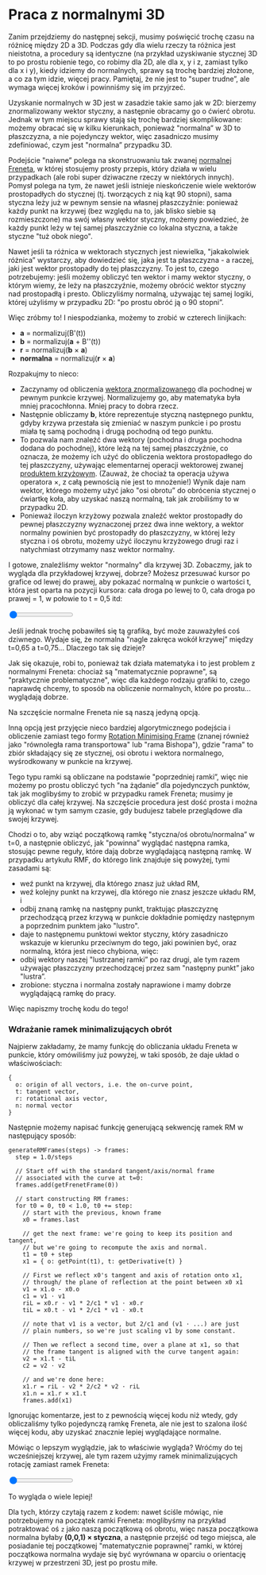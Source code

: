 # Praca z normalnymi 3D

Zanim przejdziemy do następnej sekcji, musimy poświęcić trochę czasu na różnicę między 2D a 3D. Podczas gdy dla wielu rzeczy ta różnica jest nieistotna, a procedury są identyczne (na przykład uzyskiwanie stycznej 3D to po prostu robienie tego, co robimy dla 2D, ale dla x, y i z, zamiast tylko dla x i y), kiedy idziemy do normalnych, sprawy są trochę bardziej złożone, a co za tym idzie, więcej pracy. Pamiętaj, że nie jest to "super trudne”, ale wymaga więcej kroków i powinniśmy się im przyjrzeć.

Uzyskanie normalnych w 3D jest w zasadzie takie samo jak w 2D: bierzemy znormalizowany wektor styczny, a następnie obracamy go o ćwierć obrotu. Jednak w tym miejscu sprawy stają się trochę bardziej skomplikowane: możemy obracać się w kilku kierunkach, ponieważ "normalna” w 3D to płaszczyzna, a nie pojedynczy wektor, więc zasadniczo musimy zdefiniować, czym jest "normalna” przypadku 3D.

Podejście "naiwne” polega na skonstruowaniu tak zwanej [normalnej Freneta](https://en.wikipedia.org/wiki/Frenet%E2%80%93Serret_formulas), w której stosujemy prosty przepis, który działa w wielu przypadkach (ale robi super dziwaczne rzeczy w niektórych innych).
Pomysł polega na tym, że nawet jeśli istnieje nieskończenie wiele wektorów prostopadłych do stycznej (tj. tworzących z nią kąt 90 stopni), sama styczna leży już w pewnym sensie na własnej płaszczyźnie: ponieważ każdy punkt na krzywej (bez względu na to, jak blisko siebie są rozmieszczone) ma swój własny wektor styczny, możemy powiedzieć, że każdy punkt leży w tej samej płaszczyźnie co lokalna styczna, a także styczne "tuż obok niego".

Nawet jeśli ta różnica w wektorach stycznych jest niewielka, "jakakolwiek różnica” wystarczy, aby dowiedzieć się, jaka jest ta płaszczyzna - a raczej, jaki jest wektor prostopadły do tej płaszczyzny. To jest to, czego potrzebujemy: jeśli możemy obliczyć ten wektor i mamy wektor styczny, o którym wiemy, że leży na płaszczyźnie, możemy obrócić wektor styczny nad prostopadłą i presto. Obliczyliśmy normalną, używając tej samej logiki, której użyliśmy w przypadku 2D: "po prostu obróć ją o 90 stopni”.

Więc zróbmy to! I niespodzianka, możemy to zrobić w czterech linijkach:

- **a** = normalizuj(B'(t))
- **b** = normalizuj(**a** + B''(t))
- **r** = normalizuj(**b** × **a**)
- **normalna** = normalizuj(**r** × **a**)

Rozpakujmy to nieco:

- Zaczynamy od obliczenia [wektora znormalizowanego](https://en.wikipedia.org/wiki/Unit_vector) dla pochodnej w pewnym punkcie krzywej. Normalizujemy go, aby matematyka była mniej pracochłonna. Mniej pracy to dobra rzecz.
- Następnie obliczamy **b**, które reprezentuje styczną następnego punktu, gdyby krzywa przestała się zmieniać w naszym punkcie i po prostu miała tę samą pochodną i drugą pochodną od tego punktu.
- To pozwala nam znaleźć dwa wektory (pochodna i druga pochodna dodana do pochodnej), które leżą na tej samej płaszczyźnie, co oznacza, że możemy ich użyć do obliczenia wektora prostopadłego do tej płaszczyzny, używając elementarnej operacji wektorowej zwanej [produktem krzyżowym](https://en.wikipedia.org/wiki/Cross_product).
(Zauważ, że chociaż ta operacja używa operatora ×, z całą pewnością nie jest to mnożenie!) 
Wynik daje nam wektor, którego możemy użyć jako "osi obrotu” do obrócenia stycznej o ćwiartkę koła, aby uzyskać naszą normalną, tak jak zrobiliśmy to w przypadku 2D.
- Ponieważ iloczyn krzyżowy pozwala znaleźć wektor prostopadły do pewnej płaszczyzny wyznaczonej przez dwa inne wektory, a wektor normalny powinien być prostopadły do płaszczyzny, w której leży styczna i oś obrotu, możemy użyć iloczynu krzyżowego drugi raz i natychmiast otrzymamy nasz wektor normalny.

I gotowe, znaleźliśmy wektor "normalny" dla krzywej 3D. Zobaczmy, jak to wygląda dla przykładowej krzywej, dobrze? 
Możesz przesuwać kursor po grafice od lewej do prawej, aby pokazać normalną w punkcie o wartości t, która jest oparta na pozycji kursora: cała droga po lewej to 0, cała droga po prawej = 1, w połowie to t = 0,5 itd:

<graphics-element title="Niektóre znane i nieznane wektory" width="350" height="300" src="./frenet.js">
  <input type="range" min="0" max="1" step="0.01" value="0" class="slide-control">
</graphics-element>

Jeśli jednak trochę pobawiłeś się tą grafiką, być może zauważyłeś coś dziwnego. Wydaje się, że normalna "nagle zakręca wokół krzywej” między t=0,65 a t=0,75... Dlaczego tak się dzieje?

Jak się okazuje, robi to, ponieważ tak działa matematyka i to jest problem z normalnymi Freneta:
chociaż są "matematycznie poprawne", są "praktycznie problematyczne", więc dla każdego rodzaju grafiki to, czego naprawdę chcemy, to sposób na obliczenie normalnych, które po prostu... wyglądają dobrze.

Na szczęście normalne Freneta nie są naszą jedyną opcją.

Inną opcją jest przyjęcie nieco bardziej algorytmicznego podejścia i obliczenie zamiast tego formy [Rotation Minimising Frame](https://www.microsoft.com/en-us/research/wp-content/uploads/2016/12/Computation-of-rotation-minimizing-frames.pdf) (znanej również jako "równoległa rama transportowa" lub "rama Bishopa"), gdzie "rama" to zbiór składający się ze stycznej, osi obrotu i wektora normalnego, wyśrodkowany w punkcie na krzywej.

Tego typu ramki są obliczane na podstawie "poprzedniej ramki”, więc nie możemy po prostu obliczyć tych "na żądanie” dla pojedynczych punktów, tak jak moglibyśmy to zrobić w przypadku ramek Freneta; musimy je obliczyć dla całej krzywej. Na szczęście procedura jest dość prosta i można ją wykonać w tym samym czasie, gdy budujesz tabele przeglądowe dla swojej krzywej.

Chodzi o to, aby wziąć początkową ramkę "styczna/oś obrotu/normalna” w t=0, a następnie obliczyć, jak "powinna” wyglądać następna ramka, stosując pewne reguły, które dają dobrze wyglądającą następną ramkę. W przypadku artykułu RMF, do którego link znajduje się powyżej, tymi zasadami są:

- weź punkt na krzywej, dla którego znasz już układ RM,
- weź kolejny punkt na krzywej, dla którego nie znasz jeszcze układu RM, i
- odbij znaną ramkę na następny punkt, traktując płaszczyznę przechodzącą przez krzywą w punkcie dokładnie pomiędzy następnym a poprzednim punktem jako "lustro".
- daje to następnemu punktowi wektor styczny, który zasadniczo wskazuje w kierunku przeciwnym do tego, jaki powinien być, oraz normalną, która jest nieco chybiona, więc:
- odbij wektory naszej "lustrzanej ramki” po raz drugi, ale tym razem używając płaszczyzny przechodzącej przez sam "następny punkt” jako "lustra”.
- zrobione: styczna i normalna zostały naprawione i mamy dobrze wyglądającą ramkę do pracy.

Więc napiszmy trochę kodu do tego!

<div class="howtocode">

### Wdrażanie ramek minimalizujących obrót

Najpierw zakładamy, że mamy funkcję do obliczania układu Freneta w punkcie, który omówiliśmy już powyżej, w taki sposób, że daje układ o właściwościach:

```
{
  o: origin of all vectors, i.e. the on-curve point,
  t: tangent vector,
  r: rotational axis vector,
  n: normal vector
}
```

Następnie możemy napisać funkcję generującą sekwencję ramek RM w następujący sposób:

```
generateRMFrames(steps) -> frames:
  step = 1.0/steps

  // Start off with the standard tangent/axis/normal frame
  // associated with the curve at t=0:
  frames.add(getFrenetFrame(0))

  // start constructing RM frames:
  for t0 = 0, t0 < 1.0, t0 += step:
    // start with the previous, known frame
    x0 = frames.last

    // get the next frame: we're going to keep its position and tangent,
    // but we're going to recompute the axis and normal.
    t1 = t0 + step
    x1 = { o: getPoint(t1), t: getDerivative(t) }

    // First we reflect x0's tangent and axis of rotation onto x1,
    // through/ the plane of reflection at the point between x0 x1
    v1 = x1.o - x0.o
    c1 = v1 · v1
    riL = x0.r - v1 * 2/c1 * v1 · x0.r
    tiL = x0.t - v1 * 2/c1 * v1 · x0.t

    // note that v1 is a vector, but 2/c1 and (v1 · ...) are just
    // plain numbers, so we're just scaling v1 by some constant.

    // Then we reflect a second time, over a plane at x1, so that
    // the frame tangent is aligned with the curve tangent again:
    v2 = x1.t - tiL
    c2 = v2 · v2

    // and we're done here:
    x1.r = riL - v2 * 2/c2 * v2 · riL
    x1.n = x1.r × x1.t
    frames.add(x1)
```

Ignorując komentarze, jest to z pewnością więcej kodu niż wtedy, gdy obliczaliśmy tylko pojedynczą ramkę Freneta, ale nie jest to szalona ilość więcej kodu, aby uzyskać znacznie lepiej wyglądające normalne.

</div>

Mówiąc o lepszym wyglądzie, jak to właściwie wygląda? Wróćmy do tej wcześniejszej krzywej, ale tym razem użyjmy ramek minimalizujących rotację zamiast ramek Freneta:

<graphics-element title="Niektóre znane i nieznane wektory" width="350" height="300"  src="./rotation-minimizing.js">
  <input type="range" min="0" max="1" step="0.01" value="0" class="slide-control">
</graphics-element>

To wygląda o wiele lepiej!

Dla tych, którzy czytają razem z kodem: nawet ściśle mówiąc, nie potrzebujemy
na początek ramki Freneta: moglibyśmy na przykład potraktować oś `z` jako naszą początkową oś 
obrotu, więc nasza początkowa normalna byłaby **(0,0,1) × styczna**, 
a następnie przejść od tego miejsca, ale posiadanie tej początkowej "matematycznie poprawnej"
ramki, w której początkowa normalna wydaje się być wyrównana w oparciu o orientację krzywej
w przestrzeni 3D, jest po prostu miłe.